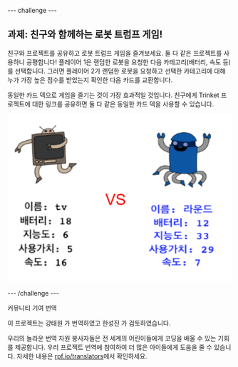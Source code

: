 --- challenge ---

## 과제: 친구와 함께하는 로봇 트럼프 게임!

친구와 프로젝트를 공유하고 로봇 트럼프 게임을 즐겨보세요. 둘 다 같은 프로젝트를 사용하니 공평합니다! 플레이어 1은 랜덤한 로봇을 요청한 다음 카테고리(배터리, 속도 등)를 선택합니다. 그러면 플레이어 2가 랜덤한 로봇을 요청하고 선택한 카테고리에 대해 누가 가장 높은 점수를 받았는지 확인한 다음 카드를 교환합니다.

동일한 카드 덱으로 게임을 즐기는 것이 가장 효과적일 것입니다. 친구에게 Trinket 프로젝트에 대한 링크를 공유하면 둘 다 같은 동일한 카드 덱을 사용할 수 있습니다.

![스크린샷](images/robotrumps-play.png)

--- /challenge ---


커뮤니티 기여 번역

이 프로젝트는 강태원 가 번역하였고 한성진 가 검토하였습니다.

우리의 놀라운 번역 자원 봉사자들은 전 세계의 어린이들에게 코딩을 배울 수 있는 기회를 제공합니다. 우리 프로젝트 번역에 참여하여 더 많은 아이들에게 도움을 줄 수 있습니다. 자세한 내용은 [rpf.io/translators](https://rpf.io/translators)에서 확인하세요.